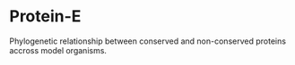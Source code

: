 # Protein-E
Phylogenetic relationship between conserved and non-conserved proteins accross model organisms.
